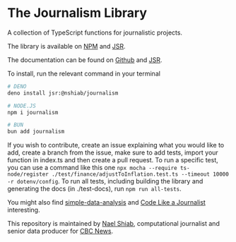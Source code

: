# The Journalism Library

A collection of TypeScript functions for journalistic projects.

The library is available on [NPM](https://www.npmjs.com/package/journalism) and
[JSR](https://jsr.io/@nshiab/journalism).

The documentation can be found on [Github](https://nshiab.github.io/journalism/)
and [JSR](https://jsr.io/@nshiab/journalism/doc).

To install, run the relevant command in your terminal

```bash
# DENO
deno install jsr:@nshiab/journalism

# NODE.JS
npm i journalism

# BUN
bun add journalism
```

If you wish to contribute, create an issue explaining what you would like to
add, create a branch from the issue, make sure to add tests, import your
function in index.ts and then create a pull request. To run a specific test, you
can use a command like this one
`npx mocha --require ts-node/register ./test/finance/adjustToInflation.test.ts --timeout 10000 -r dotenv/config`.
To run all tests, including building the library and generating the docs (in
./test-docs), run `npm run all-tests`.

You might also find
[simple-data-analysis](https://github.com/nshiab/simple-data-analysis) and
[Code Like a Journalist](https://github.com/nshiab/code-like-a-journalist)
interesting.

This repository is maintained by [Nael Shiab](http://naelshiab.com/),
computational journalist and senior data producer for
[CBC News](https://www.cbc.ca/news).
